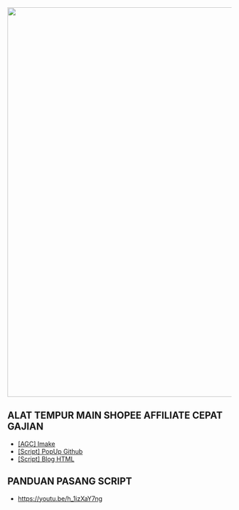 <img src="pic/komisishopee.jpg" width="875"/>

## ALAT TEMPUR MAIN SHOPEE AFFILIATE CEPAT GAJIAN
 - [[AGC] Imake](https://vyant.cc/imake?vref=1179001224286756)
 - [[Script] PopUp Github](https://v4.dojo.cc/aff/go/orlin24?i=1)
 - [[Script] Blog HTML](https://raw.githubusercontent.com/GebangKidiw/ads/main/pop.js)
 
 ## PANDUAN PASANG SCRIPT
 - https://youtu.be/h_1izXaY7ng
